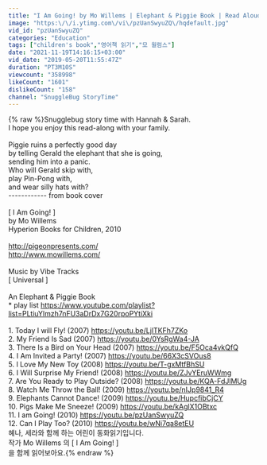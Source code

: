 ```yaml
---
title: "I Am Going! by Mo Willems | Elephant & Piggie Book | Read Aloud Book for Kids"
image: "https:\/\/i.ytimg.com\/vi\/pzUanSwyuZQ\/hqdefault.jpg"
vid_id: "pzUanSwyuZQ"
categories: "Education"
tags: ["children's book","영어책 읽기","모 윌럼스"]
date: "2021-11-19T14:16:15+03:00"
vid_date: "2019-05-20T11:55:47Z"
duration: "PT3M10S"
viewcount: "358998"
likeCount: "1601"
dislikeCount: "158"
channel: "SnuggleBug StoryTime"
---
```

{% raw %}Snugglebug story time with Hannah &amp; Sarah.<br />I hope you enjoy this read-along with your family.<br /><br />Piggie ruins a perfectly good day <br />by telling Gerald the elephant that she is going, <br />sending him into a panic.<br />Who will Gerald skip with,<br />play Pin-Pong with,<br />and wear silly hats with?<br />  ------------ from book cover<br /><br />[ I Am Going! ]<br />by Mo Willems<br />Hyperion Books for Children, 2010<br /><br /><a rel="nofollow" target="blank" href="http://pigeonpresents.com/">http://pigeonpresents.com/</a><br /><a rel="nofollow" target="blank" href="http://www.mowillems.com/">http://www.mowillems.com/</a><br /><br />Music by Vibe Tracks<br />[ Universal ]<br /><br />An Elephant &amp; Piggie Book <br />* play list  <a rel="nofollow" target="blank" href="https://www.youtube.com/playlist?list=PLtiuYlmzh7nFU3aDrDx7G20rpoPYtiXki">https://www.youtube.com/playlist?list=PLtiuYlmzh7nFU3aDrDx7G20rpoPYtiXki</a><br /><br />1.  Today I will Fly!  (2007)  <a rel="nofollow" target="blank" href="https://youtu.be/LjlTKFh7ZKo">https://youtu.be/LjlTKFh7ZKo</a><br />2.  My Friend Is Sad (2007)  <a rel="nofollow" target="blank" href="https://youtu.be/0YsRgWa4-JA">https://youtu.be/0YsRgWa4-JA</a><br />3.  There Is a Bird on Your Head (2007)  <a rel="nofollow" target="blank" href="https://youtu.be/F5Oca4vkQfQ">https://youtu.be/F5Oca4vkQfQ</a><br />4.  I Am Invited a Party! (2007)  <a rel="nofollow" target="blank" href="https://youtu.be/66X3cSVOus8">https://youtu.be/66X3cSVOus8</a><br />5.  I Love My New Toy (2008)  <a rel="nofollow" target="blank" href="https://youtu.be/T-gxMtfBhSU">https://youtu.be/T-gxMtfBhSU</a><br />6. I Will Surprise My Friend! (2008)  <a rel="nofollow" target="blank" href="https://youtu.be/ZJvYEruWWmg">https://youtu.be/ZJvYEruWWmg</a><br />7. Are You Ready to Play Outside? (2008)  <a rel="nofollow" target="blank" href="https://youtu.be/KQA-FdJlMUg">https://youtu.be/KQA-FdJlMUg</a><br />8. Watch Me Throw the Ball! (2009) <a rel="nofollow" target="blank" href="https://youtu.be/nIJp9841_R4">https://youtu.be/nIJp9841_R4</a><br />9. Elephants Cannot Dance! (2009) <a rel="nofollow" target="blank" href="https://youtu.be/HupcfibCjCY">https://youtu.be/HupcfibCjCY</a><br />10. Pigs Make Me Sneeze! (2009) <a rel="nofollow" target="blank" href="https://youtu.be/kAglX1OBtxc">https://youtu.be/kAglX1OBtxc</a><br />11. I am Going! (2010)  <a rel="nofollow" target="blank" href="https://youtu.be/pzUanSwyuZQ">https://youtu.be/pzUanSwyuZQ</a><br />12. Can I Play Too? (2010) <a rel="nofollow" target="blank" href="https://youtu.be/wNi7qa8etEU">https://youtu.be/wNi7qa8etEU</a><br />혜나, 세라와 함께 하는 어린이 동화읽기입니다.<br />작가 Mo Willems 의 [ I Am Going! ]<br />을 함께 읽어보아요.{% endraw %}
